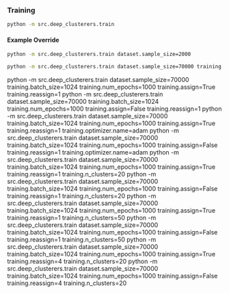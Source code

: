 



### Training 

```bash
python -m src.deep_clusterers.train
```


#### Example Override
```bash
python -m src.deep_clusterers.train dataset.sample_size=2000
```


```bash
python -m src.deep_clusterers.train dataset.sample_size=70000 training.batch_size=1024 training.num_epochs=1000 training.assign=True training.optimizer.name=adam training.reassign=1 training.optimizer.lr=1e-3
```

python -m src.deep_clusterers.train dataset.sample_size=70000 training.batch_size=1024 training.num_epochs=1000 training.assign=True training.reassign=1
python -m src.deep_clusterers.train dataset.sample_size=70000 training.batch_size=1024 training.num_epochs=1000 training.assign=False training.reassign=1
python -m src.deep_clusterers.train dataset.sample_size=70000 training.batch_size=1024 training.num_epochs=1000 training.assign=True training.reassign=1 training.optimizer.name=adam
python -m src.deep_clusterers.train dataset.sample_size=70000 training.batch_size=1024 training.num_epochs=1000 training.assign=False training.reassign=1 training.optimizer.name=adam
python -m src.deep_clusterers.train dataset.sample_size=70000 training.batch_size=1024 training.num_epochs=1000 training.assign=True training.reassign=1 training.n_clusters=20
python -m src.deep_clusterers.train dataset.sample_size=70000 training.batch_size=1024 training.num_epochs=1000 training.assign=False training.reassign=1 training.n_clusters=20
python -m src.deep_clusterers.train dataset.sample_size=70000 training.batch_size=1024 training.num_epochs=1000 training.assign=True training.reassign=1 training.n_clusters=50
python -m src.deep_clusterers.train dataset.sample_size=70000 training.batch_size=1024 training.num_epochs=1000 training.assign=False training.reassign=1 training.n_clusters=50
python -m src.deep_clusterers.train dataset.sample_size=70000 training.batch_size=1024 training.num_epochs=1000 training.assign=True training.reassign=4 training.n_clusters=20
python -m src.deep_clusterers.train dataset.sample_size=70000 training.batch_size=1024 training.num_epochs=1000 training.assign=False training.reassign=4 training.n_clusters=20